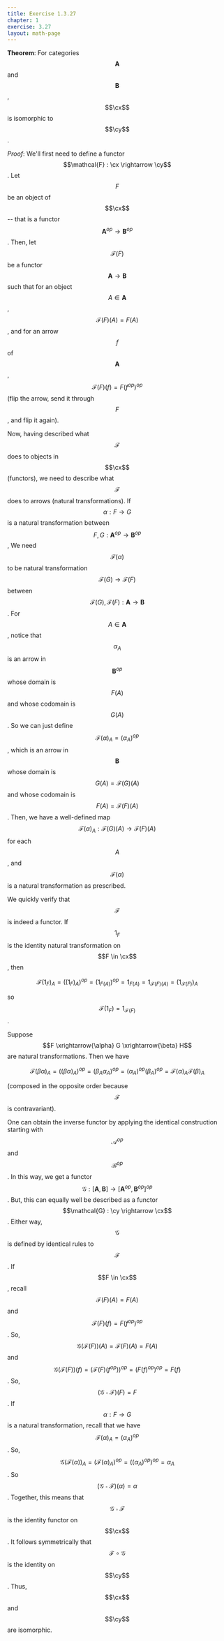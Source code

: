 ```yaml
---
title: Exercise 1.3.27
chapter: 1
exercise: 3.27
layout: math-page
---
```


$$\newcommand\cx{[\mathbf{A}^{op}, \mathbf{B}^{op}]}$$
$$\newcommand\cy{[\mathbf{A}, \mathbf{B}]^{op}}$$

**Theorem**:
For categories $$\mathbf{A}$$ and $$\mathbf{B}$$, $$\cx$$ is isomorphic to $$\cy$$.


*Proof*:
We'll first need to define a functor $$\mathcal{F} : \cx \rightarrow \cy$$.
Let $$F$$ be an object of $$\cx$$ -- that is a functor $$\mathbf{A}^{op} \rightarrow \mathbf{B}^{op}$$.
Then, let $$\mathcal{F}(F)$$ be a functor $$\mathbf{A} \rightarrow \mathbf{B}$$ such that for an object $$A \in \mathbf{A}$$, $$\mathcal{F}(F)(A) = F(A)$$, and for an arrow $$f$$ of $$\mathbf{A}$$, $$\mathcal{F}(F)(f) = F(f^{op})^{op}$$ (flip the arrow, send it through $$F$$, and flip it again).

Now, having described what $$\mathcal{F}$$ does to objects in $$\cx$$ (functors), we need to describe what $$\mathcal{F}$$ does to arrows (natural transformations).
If $$\alpha : F \rightarrow G$$ is a natural transformation between $$F, G  : \mathbf{A}^{op} \rightarrow \mathbf{B}^{op}$$,
We need $$\mathcal{F}(\alpha)$$ to be natural transformation $$\mathcal{F}(G) \rightarrow \mathcal{F}(F)$$ between $$\mathcal{F}(G), \mathcal{F}(F) : \mathbf{A} \rightarrow \mathbf{B}$$.
For $$A \in \mathbf{A}$$, notice that $$\alpha_A$$ is an arrow in $$\mathbf{B}^{op}$$ whose domain is $$F(A)$$ and whose codomain is $$G(A)$$.
So we can just define $$\mathcal{F}(\alpha)_A = (\alpha_A)^{op}$$, which is an arrow in $$\mathbf{B}$$ whose domain is $$G(A) = \mathcal{F}(G)(A)$$ and whose codomain is $$F(A) = \mathcal{F}(F)(A)$$.
Then, we have a well-defined map $$\mathcal{F}(\alpha)_A : \mathcal{F}(G)(A) \rightarrow \mathcal{F}(F)(A)$$ for each $$A$$, and $$\mathcal{F}(\alpha)$$ is a natural transformation as prescribed.

We quickly verify that $$\mathcal{F}$$ is indeed a functor.
If $$1_F$$ is the identity natural transformation on $$F \in \cx$$, then

$$
\mathcal{F}(1_F)_A = ((1_F)_A)^{op} = (1_{F(A)})^{op} = 1_{F(A)} = 1_{\mathcal{F}(F)(A)} = (1_{\mathcal{F}(F)})_A
$$

so $$\mathcal{F}(1_F) = 1_{\mathcal{F}(F)}$$.

Suppose $$F \xrightarrow{\alpha} G \xrightarrow{\beta} H$$ are natural transformations.
Then we have

$$
\mathcal{F}(\beta \alpha)_A = ((\beta \alpha)_A)^{op} = (\beta_A \alpha_A)^{op} = (\alpha_A)^{op} (\beta_A)^{op} = \mathcal{F}(\alpha)_A \mathcal{F}(\beta)_A
$$

(composed in the opposite order because $$\mathcal{F}$$ is contravariant).

One can obtain the inverse functor by applying the identical construction starting with $$\mathcal{A}^{op}$$ and $$\mathcal{B}^{op}$$.
In this way, we get a functor $$\mathcal{G} : [\mathbf{A}, \mathbf{B}] \rightarrow [\mathbf{A}^{op}, \mathbf{B}^{op}]^{op}$$.
But, this can equally well be described as a functor $$\mathcal{G} : \cy \rightarrow \cx$$.
Either way, $$\mathcal{G}$$ is defined by identical rules to $$\mathcal{F}$$.
If $$F \in \cx$$, recall $$\mathcal{F}(F)(A) = F(A)$$ and $$\mathcal{F}(F)(f) = F(f^{op})^{op}$$.
So, $$\mathcal{G}(\mathcal{F}(F))(A) = \mathcal{F}(F)(A) = F(A)$$ and $$\mathcal{G}(\mathcal{F}(F))(f) = (\mathcal{F}(F)(f^{op}))^{op} = (F(f)^{op})^{op} = F(f)$$.
So, $$(\mathcal{G} \circ \mathcal{F})(F) = F$$.
If $$\alpha : F \rightarrow G$$ is a natural transformation, recall that we have $$\mathcal{F}(\alpha)_A = (\alpha_A)^{op}$$.
So, $$\mathcal{G}(\mathcal{F}(\alpha))_A = (\mathcal{F}(\alpha)_A)^{op} = ((\alpha_A)^{op})^{op} = \alpha_A$$.
So $$(\mathcal{G} \circ \mathcal{F})(\alpha) = \alpha$$.
Together, this means that $$\mathcal{G} \circ \mathcal{F}$$ is the identity functor on $$\cx$$.
It follows symmetrically that $$\mathcal{F} \circ \mathcal{G}$$ is the identity on $$\cy$$.
Thus, $$\cx$$ and $$\cy$$ are isomorphic.
